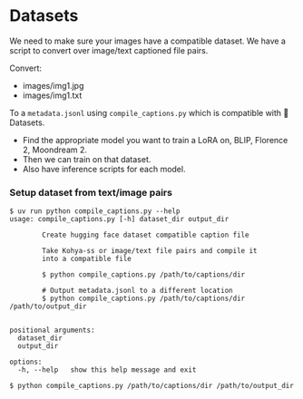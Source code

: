# Datasets

We need to make sure your images have a compatible dataset. We have a script to convert over image/text captioned file pairs.

Convert:

- images/img1.jpg
- images/img1.txt

To a `metadata.jsonl` using `compile_captions.py` which is compatible with 🤗Datasets.

- Find the appropriate model you want to train a LoRA on, BLIP, Florence 2, Moondream 2.
- Then we can train on that dataset.
- Also have inference scripts for each model.

### Setup dataset from text/image pairs

```
$ uv run python compile_captions.py --help
usage: compile_captions.py [-h] dataset_dir output_dir

        Create hugging face dataset compatible caption file

        Take Kohya-ss or image/text file pairs and compile it
        into a compatible file

        $ python compile_captions.py /path/to/captions/dir

        # Output metadata.jsonl to a different location
        $ python compile_captions.py /path/to/captions/dir /path/to/output_dir


positional arguments:
  dataset_dir
  output_dir

options:
  -h, --help   show this help message and exit
```

```bash
$ python compile_captions.py /path/to/captions/dir /path/to/output_dir
```
